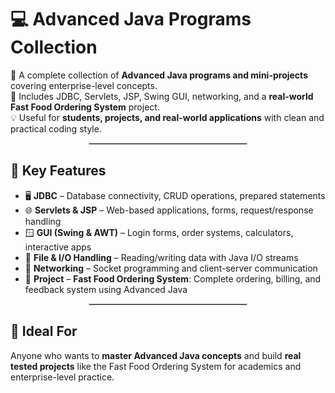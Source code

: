 # 💻 Advanced Java Programs Collection

🚀 A complete collection of **Advanced Java programs and mini-projects** covering enterprise-level concepts.  
📘 Includes JDBC, Servlets, JSP, Swing GUI, networking, and a **real-world Fast Food Ordering System** project.  
💡 Useful for **students, projects, and real-world applications** with clean and practical coding style.

<hr style="border:0.5px solid #ccc; width:50%; margin:auto;">

## 🔧 Key Features

- 🖥 **JDBC** – Database connectivity, CRUD operations, prepared statements  
- 🌐 **Servlets & JSP** – Web-based applications, forms, request/response handling  
- 🪟 **GUI (Swing & AWT)** – Login forms, order systems, calculators, interactive apps  
- 📂 **File & I/O Handling** – Reading/writing data with Java I/O streams  
- 🔑 **Networking** – Socket programming and client-server communication  
- 🍔 **Project** – **Fast Food Ordering System**: Complete ordering, billing, and feedback system using Advanced Java  

<hr style="border:0.5px solid #ccc; width:50%; margin:auto;">

## 🎯 Ideal For

Anyone who wants to **master Advanced Java concepts** and build **real tested projects** like the Fast Food Ordering System for academics and enterprise-level practice.
